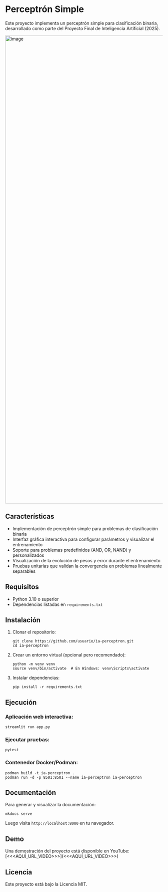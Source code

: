 # Perceptrón Simple

Este proyecto implementa un perceptrón simple para clasificación binaria, desarrollado como parte del Proyecto Final de Inteligencia Artificial (2025).

<img width="1494" alt="image" src="https://github.com/user-attachments/assets/35411d4a-e2fd-4d92-b000-dbdf536b29e2" />

## Características

- Implementación de perceptrón simple para problemas de clasificación binaria
- Interfaz gráfica interactiva para configurar parámetros y visualizar el entrenamiento
- Soporte para problemas predefinidos (AND, OR, NAND) y personalizados
- Visualización de la evolución de pesos y error durante el entrenamiento
- Pruebas unitarias que validan la convergencia en problemas linealmente separables

## Requisitos

- Python 3.10 o superior
- Dependencias listadas en `requirements.txt`

## Instalación

1. Clonar el repositorio:
   ```
   git clone https://github.com/usuario/ia-perceptron.git
   cd ia-perceptron
   ```

2. Crear un entorno virtual (opcional pero recomendado):
   ```
   python -m venv venv
   source venv/bin/activate  # En Windows: venv\Scripts\activate
   ```

3. Instalar dependencias:
   ```
   pip install -r requirements.txt
   ```

## Ejecución

### Aplicación web interactiva:

```
streamlit run app.py
```

### Ejecutar pruebas:

```
pytest
```

### Contenedor Docker/Podman:

```
podman build -t ia-perceptron .
podman run -d -p 8501:8501 --name ia-perceptron ia-perceptron
```

## Documentación

Para generar y visualizar la documentación:

```
mkdocs serve
```

Luego visita `http://localhost:8000` en tu navegador.

## Demo

Una demostración del proyecto está disponible en YouTube: [<<<AQUÍ_URL_VIDEO>>>](<<<AQUÍ_URL_VIDEO>>>)

## Licencia

Este proyecto está bajo la Licencia MIT. 